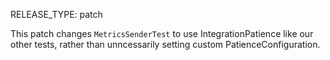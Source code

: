 RELEASE_TYPE: patch

This patch changes `MetricsSenderTest` to use IntegrationPatience like our
other tests, rather than unncessarily setting custom PatienceConfiguration.